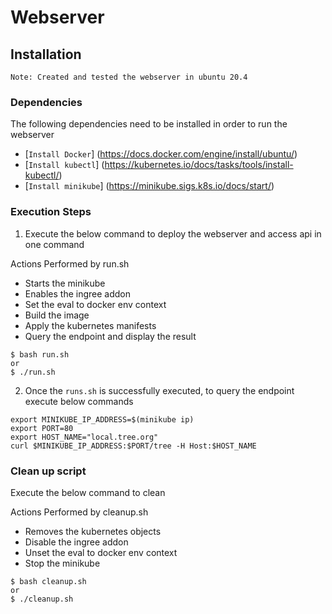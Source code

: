 # Webserver 

## Installation
```Note: Created and tested the webserver in ubuntu 20.4 ```

### Dependencies
The following dependencies need to be installed in order to run the webserver
- [`Install Docker`] (https://docs.docker.com/engine/install/ubuntu/)
- [`Install kubectl`] (https://kubernetes.io/docs/tasks/tools/install-kubectl/)
- [`Install minikube`] (https://minikube.sigs.k8s.io/docs/start/)

### Execution Steps
1. Execute the below command to deploy the webserver and access api in one command

Actions Performed by run.sh
- Starts the minikube
- Enables the ingree addon
- Set the eval to docker env context
- Build the image
- Apply the kubernetes manifests
- Query the endpoint and display the result

```
$ bash run.sh
or 
$ ./run.sh
```

2. Once the `runs.sh` is successfully executed, to query the endpoint execute below commands
```
export MINIKUBE_IP_ADDRESS=$(minikube ip)
export PORT=80
export HOST_NAME="local.tree.org"
curl $MINIKUBE_IP_ADDRESS:$PORT/tree -H Host:$HOST_NAME
```

### Clean up script
Execute the below command to clean

Actions Performed by cleanup.sh
- Removes the kubernetes objects
- Disable the ingree addon
- Unset the eval to docker env context
- Stop the minikube
```
$ bash cleanup.sh
or 
$ ./cleanup.sh
```

